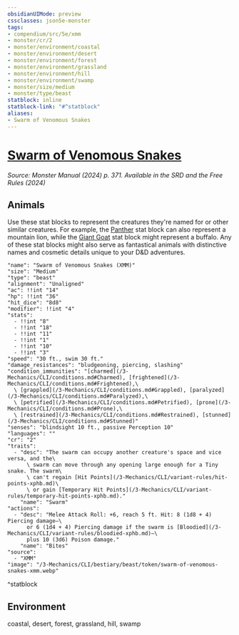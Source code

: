 ```yaml
---
obsidianUIMode: preview
cssclasses: json5e-monster
tags:
- compendium/src/5e/xmm
- monster/cr/2
- monster/environment/coastal
- monster/environment/desert
- monster/environment/forest
- monster/environment/grassland
- monster/environment/hill
- monster/environment/swamp
- monster/size/medium
- monster/type/beast
statblock: inline
statblock-link: "#^statblock"
aliases:
- Swarm of Venomous Snakes
---
```

# [Swarm of Venomous Snakes](3-Mechanics\CLI\bestiary\beast/swarm-of-venomous-snakes-xmm.md)
*Source: Monster Manual (2024) p. 371. Available in the <span title='Systems Reference Document (5.2)'>SRD</span> and the Free Rules (2024)*  

## Animals

Use these stat blocks to represent the creatures they're named for or other similar creatures. For example, the [Panther](/3-Mechanics/CLI/bestiary/beast/panther-xmm.md) stat block can also represent a mountain lion, while the [Giant Goat](/3-Mechanics/CLI/bestiary/beast/giant-goat-xmm.md) stat block might represent a buffalo. Any of these stat blocks might also serve as fantastical animals with distinctive names and cosmetic details unique to your D&D adventures.

```statblock
"name": "Swarm of Venomous Snakes (XMM)"
"size": "Medium"
"type": "beast"
"alignment": "Unaligned"
"ac": !!int "14"
"hp": !!int "36"
"hit_dice": "8d8"
"modifier": !!int "4"
"stats":
  - !!int "8"
  - !!int "18"
  - !!int "11"
  - !!int "1"
  - !!int "10"
  - !!int "3"
"speed": "30 ft., swim 30 ft."
"damage_resistances": "bludgeoning, piercing, slashing"
"condition_immunities": "[charmed](/3-Mechanics/CLI/conditions.md#Charmed), [frightened](/3-Mechanics/CLI/conditions.md#Frightened),\
  \ [grappled](/3-Mechanics/CLI/conditions.md#Grappled), [paralyzed](/3-Mechanics/CLI/conditions.md#Paralyzed),\
  \ [petrified](/3-Mechanics/CLI/conditions.md#Petrified), [prone](/3-Mechanics/CLI/conditions.md#Prone),\
  \ [restrained](/3-Mechanics/CLI/conditions.md#Restrained), [stunned](/3-Mechanics/CLI/conditions.md#Stunned)"
"senses": "blindsight 10 ft., passive Perception 10"
"languages": ""
"cr": "2"
"traits":
  - "desc": "The swarm can occupy another creature's space and vice versa, and the\
      \ swarm can move through any opening large enough for a Tiny snake. The swarm\
      \ can't regain [Hit Points](/3-Mechanics/CLI/variant-rules/hit-points-xphb.md)\
      \ or gain [Temporary Hit Points](/3-Mechanics/CLI/variant-rules/temporary-hit-points-xphb.md)."
    "name": "Swarm"
"actions":
  - "desc": "Melee Attack Roll: +6, reach 5 ft. Hit: 8 (1d8 + 4) Piercing damage—\
      or 6 (1d4 + 4) Piercing damage if the swarm is [Bloodied](/3-Mechanics/CLI/variant-rules/bloodied-xphb.md)—\
      plus 10 (3d6) Poison damage."
    "name": "Bites"
"source":
  - "XMM"
"image": "/3-Mechanics/CLI/bestiary/beast/token/swarm-of-venomous-snakes-xmm.webp"
```
^statblock

## Environment

coastal, desert, forest, grassland, hill, swamp